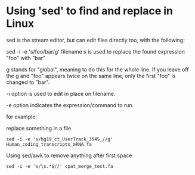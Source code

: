 # Using 'sed' to find and replace in Linux
sed is the stream editor, but can edit files directly too, with the following:

sed -i -e 's/foo/bar/g' filename
s is used to replace the found expression "foo" with "bar"

g stands for "global", meaning to do this for the whole line. If you leave off the g and "foo" appears twice on the same line, only the first "foo" is changed to "bar".

-i option is used to edit in place on filename.

-e option indicates the expression/command to run.

for example:


replace something in a file
```
sed -i -e 's/hg19_ct_UserTrack_3545_//g' Human_coding_transcripts_mRNA.fa
```
Using sed/awk to remove anything after first space
```
sed -i -e 's/\s.*$//' cpat_merge_test.fa     
```

